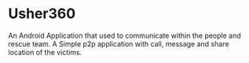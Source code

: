 # Usher360
An Android Application that used to communicate within the people and rescue team. A Simple p2p application with call, message and share location of the victims.
